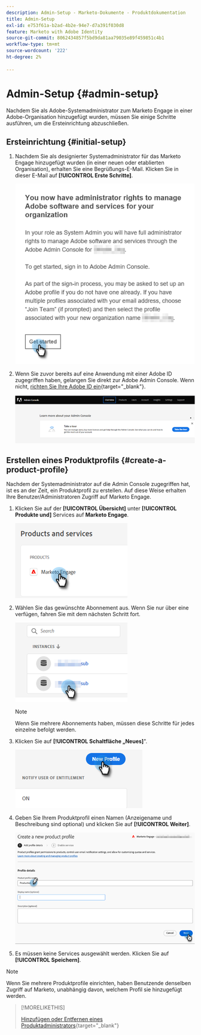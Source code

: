 ```yaml
---
description: Admin-Setup - Marketo-Dokumente - Produktdokumentation
title: Admin-Setup
exl-id: e753f61a-b2ad-4b2e-94e7-d7a391f030d8
feature: Marketo with Adobe Identity
source-git-commit: 8062434857f5bd9da81aa79035e89f459851c4b1
workflow-type: tm+mt
source-wordcount: '222'
ht-degree: 2%

---
```


# Admin-Setup {#admin-setup}

Nachdem Sie als Adobe-Systemadministrator zum Marketo Engage in einer Adobe-Organisation hinzugefügt wurden, müssen Sie einige Schritte ausführen, um die Ersteinrichtung abzuschließen.

## Ersteinrichtung {#initial-setup}

1. Nachdem Sie als designierter Systemadministrator für das Marketo Engage hinzugefügt wurden (in einer neuen oder etablierten Organisation), erhalten Sie eine Begrüßungs-E-Mail. Klicken Sie in dieser E-Mail auf **[!UICONTROL Erste Schritte]**.

   ![](assets/admin-setup-1.png)

1. Wenn Sie zuvor bereits auf eine Anwendung mit einer Adobe ID zugegriffen haben, gelangen Sie direkt zur Adobe Admin Console. Wenn nicht, [richten Sie Ihre Adobe ID ein](https://helpx.adobe.com/manage-account/using/create-update-adobe-id.html){target="_blank"}.

   ![](assets/admin-setup-2.png)

## Erstellen eines Produktprofils {#create-a-product-profile}

Nachdem der Systemadministrator auf die Admin Console zugegriffen hat, ist es an der Zeit, ein Produktprofil zu erstellen. Auf diese Weise erhalten Ihre Benutzer/Administratoren Zugriff auf Marketo Engage.

1. Klicken Sie auf der **[!UICONTROL Übersicht]** unter **[!UICONTROL Produkte und]** Services auf **Marketo Engage**.

   ![](assets/admin-setup-3.png)

1. Wählen Sie das gewünschte Abonnement aus. Wenn Sie nur über eine verfügen, fahren Sie mit dem nächsten Schritt fort.

   ![](assets/admin-setup-4.png)

   >[!NOTE]
   >
   >Wenn Sie mehrere Abonnements haben, müssen diese Schritte für jedes einzelne befolgt werden.

1. Klicken Sie auf **[!UICONTROL Schaltfläche „Neues]**&quot;.

   ![](assets/admin-setup-5.png)

1. Geben Sie Ihrem Produktprofil einen Namen (Anzeigename und Beschreibung sind optional) und klicken Sie auf **[!UICONTROL Weiter]**.

   ![](assets/admin-setup-6.png)

1. Es müssen keine Services ausgewählt werden. Klicken Sie auf **[!UICONTROL Speichern]**.

>[!NOTE]
>
>Wenn Sie mehrere Produktprofile einrichten, haben Benutzende denselben Zugriff auf Marketo, unabhängig davon, welchem Profil sie hinzugefügt werden.

>[!MORELIKETHIS]
>
>[Hinzufügen oder Entfernen eines Produktadministrators](/help/marketo/product-docs/administration/marketo-with-adobe-identity/add-or-remove-a-product-admin.md){target="_blank"}
